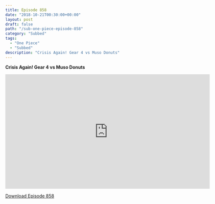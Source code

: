 ```yaml
---
title: Episode 858
date: "2018-10-21T00:30:00+00:00"
layout: post
draft: false
path: "/sub-one-piece-episode-858"
category: "Subbed"
tags:
  - "One Piece"
  - "Subbed"
description: "Crisis Again! Gear 4 vs Muso Donuts"
---
```


**Crisis Again! Gear 4 vs Muso Donuts**

<iframe width="640" height="360" src="https://www.rapidvideo.com/e/G6FRPHBYRE" frameborder="0" marginwidth=0 marginheight=0 scrolling=no allowfullscreen></iframe>

<a href="http://ouo.io/qs/eCodkFEQ?s=https://rapidvid.to/d/https://www.rapidvideo.com/e/G6FRPHBYRE">Download Episode 858</a>

